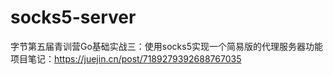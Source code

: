 # socks5-server
字节第五届青训营Go基础实战三：使用socks5实现一个简易版的代理服务器功能
项目笔记：https://juejin.cn/post/7189279392688767035
